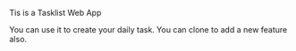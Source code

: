 Tis is a Tasklist Web App

You can use it to create your daily task. You can clone to add a new feature also.
